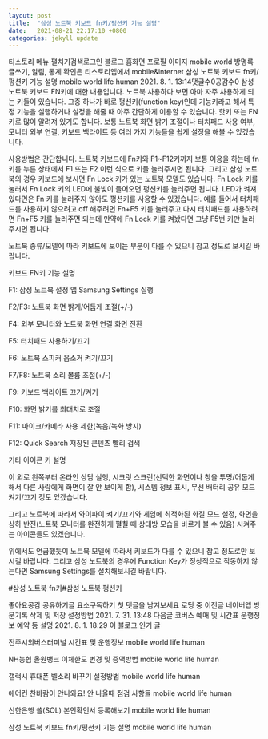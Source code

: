```yaml
---
layout: post
title:  "삼성 노트북 키보드 fn키/펑션키 기능 설명"
date:   2021-08-21 22:17:10 +0800
categories: jekyll update
---
```

티스토리 메뉴 펼치기검색로그인
블로그 홈화면
프로필 이미지
mobile world
방명록
글쓰기, 알림, 통계 확인은 티스토리앱에서
mobile&internet
삼성 노트북 키보드 fn키/펑션키 기능 설명
mobile world life human
2021. 8. 1. 13:14댓글수0공감수0
삼성 노트북 키보드 FN키에 대한 내용입니다.
노트북 사용하다 보면 아마 자주 사용하게 되는 키들이 있습니다. 그중 하나가 바로 펑션키(function key)인데 기능키라고 해서 특정 기능을 실행하거나 설정을 해줄 때 아주 간단하게 이용할 수 있습니다. 핫키 또는 FN키로 많이 알려져 있기도 합니다. 보통 노트북 화면 밝기 조절이나 터치패드 사용 여부, 모니터 외부 연결, 키보드 백라이트 등 여러 가지 기능들을 쉽게 설정을 해볼 수 있겠습니다.

 

사용방법은 간단합니다. 노트북 키보드에 Fn키와 F1~F12키까지 보통 이용을 하는데 fn키를 누른 상태에서 F1 또는 F2 이런 식으로 키들 눌러주시면 됩니다. 그리고 삼성 노트북의 경우 키보드에 보시면 Fn Lock 키가 있는 노트북 모델도 있습니다. Fn Lock 키를 눌러서 Fn Lock 키의 LED에 불빛이 들어오면 펑션키를 눌러주면 됩니다. LED가 켜져 있다면은 Fn 키를 눌러주지 않아도 펑션키를 사용할 수 있겠습니다. 예를 들어서 터치패드를 사용하지 않으려고 off 해주려면 Fn+F5 키를 눌러주고 다시 터치패드를 사용하려면 Fn+F5 키를 눌러주면 되는데 만약에 Fn Lock 키를 켜놨다면 그냥 F5번 키만 눌러주시면 됩니다.

 

 

노트북 종류/모델에 따라 키보드에 보이는 부분이 다를 수 있으니 참고 정도로 보시길 바랍니다.

 

 

키보드 FN키 기능 설명

F1: 삼성 노트북 설정 앱 Samsung Settings 실행

F2/F3: 노트북 화면 밝게/어둡게 조절(+/-)

F4: 외부 모니터와 노트북 화면 연결 화면 전환

 


F5: 터치패드 사용하기/끄기

F6: 노트북 스피커 음소거 켜기/끄기

F7/F8: 노트북 소리 볼륨 조절(+/-)

 


F9: 키보드 백라이트 끄기/켜기

F10: 화면 밝기를 최대치로 조절

F11: 마이크/카메라 사용 제한(녹음/녹화 방지)

F12: Quick Search 저장된 콘텐츠 빨리 검색

 

 

기타 아이콘 키 설명

이 외로 왼쪽부터 온라인 상담 실행, 시크릿 스크린(선택한 화면이나 창을 투명/어둡게 해서 다른 사람에게 화면이 잘 안 보이게 함), 시스템 정보 표시, 무선 배터리 공유 모드 켜기/끄기 정도 있겠습니다.

그리고 노트북에 따라서 와이파이 켜기/끄기와 게임에 최적화된 화질 모드 설정, 화면을 상하 반전(노트북 모니터를 완전하게 펼칠 때 상대방 모습을 바르게 볼 수 있음) 시켜주는 아이콘들도 있겠습니다.

 


위에서도 언급했듯이 노트북 모델에 따라서 키보드가 다를 수 있으니 참고 정도로만 보시길 바랍니다. 그리고 삼성 노트북의 경우에 Function Key가 정상적으로 작동하지 않는다면 Samsung Settings를 설치해보시길 바랍니다.

#삼성 노트북 fn키#삼성 노트북 펑션키

좋아요공감
공유하기글 요소구독하기
첫 댓글을 남겨보세요
로딩 중
이전글
네이버앱 방문기록 삭제 및 저장 설정방법
2021. 7. 31. 13:48
다음글
코버스 예매 및 시간표 운행정보 예약 등 설명
2021. 8. 1. 18:29
이 블로그 인기 글

전주시외버스터미널 시간표 및 운행정보
mobile world life human

NH농협 올원뱅크 이체한도 변경 및 증액방법
mobile world life human

갤럭시 휴대폰 벨소리 바꾸기 설정방법
mobile world life human

에어컨 찬바람이 안나와요! 안 나올때 점검 사항들
mobile world life human

신한은행 쏠(SOL) 본인확인서 등록해보기
mobile world life human

삼성 노트북 키보드 fn키/펑션키 기능 설명
mobile world life human